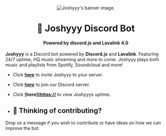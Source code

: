 <p align="center">
  <img src="https://i.imgur.com/Q9kQiXf.png" alt="Joshyyy's banner image."><br>
<h1 align="center">🤖 Joshyyy Discord Bot</h1>

<h4 align="center">Powered by discord.js and Lavalink 4.0</h4>

**Joshyyy** is a Discord bot powered by **Discord.js** and **Lavalink**. Featuring 24/7 uptime, HQ music streaming and more to come.
Joshyyy plays both music and playlists from Spotify, Soundcloud and more!

* Click **[here](https://discord.com/oauth2/authorize?client_id=1170079241535246336&permissions=3229696&scope=bot)** to invite Joshyyy to your server.
* Click **[here](https://discord.gg/yZzPG7ZW7R)** to join our Discord server.
* Click **[here]([https://](https://stats.uptimerobot.com/9ZGAxTRyp9)** to view Joshyyys uptime.

* ## 📢 **Thinking of contributing?**

Drop us a message if you wish to contribute or have ideas on how we can improve the bot.

